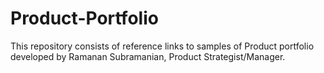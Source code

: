 # Product-Portfolio
This repository consists of reference links to samples of Product portfolio developed by Ramanan Subramanian, Product Strategist/Manager.
